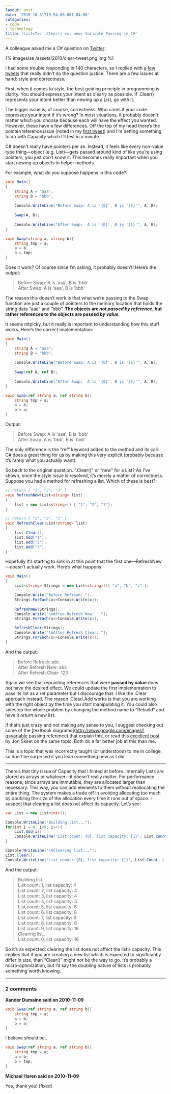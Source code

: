 ```yaml
---
layout: post
date: '2010-10-31T19:54:00.001-04:00'
categories:
- code
- technology
title: 'List<T>: .Clear() vs. new; Variable Passing in C#'
---
```


A colleague asked me a C# question on [Twitter](http://twitter.com/#!/XOver9000/status/29231958731):  

{% imagesize /assets/2010/clear-tweet.png:img %}

I had some trouble responding in 140 characters, so I replied with [a](http://twitter.com/#!/mharen/status/29232621954) [few](http://twitter.com/#!/mharen/status/29232755840) [tweets](http://twitter.com/#!/mharen/status/29232755840) that really didn’t do the question justice. There are a few issues at hand: style and correctness. 

First, when it comes to style, the best guiding principle in programming is clarity. You should express your intent as clearly as possible. If .Clear() represents your intent better than newing up a List, go with it.

The bigger issue is, of course, correctness. Who cares if your code expresses your intent if it’s wrong? In most situations, it probably doesn’t matter which you choose because each will have the effect you wanted. However, these have a few differences. Off the top of my head there’s the pointer/reference issue (noted in my [first tweet](http://twitter.com/#!/mharen/status/29232621954)) and I’m betting something to do with Capacity which I’ll test in a minute.

C# doesn’t really have pointers per se. Instead, it feels like every non-value type thing—object (e.g. List)—gets passed around kind of like you’re using pointers, you just don’t know it. This becomes really important when you start newing up objects in helper methods.

For example, what do you suppose happens in this code?:

```cs
void Main()
{
    string A = "aaa";
    string B = "bbb";
    
    Console.WriteLine("Before Swap: A is '{0}', B is '{1}'", A, B);
    
    Swap(A, B);
    
    Console.WriteLine("After Swap:  A is '{0}', B is '{1}'", A, B);
}

void Swap(string a, string b){
    string tmp = a;
    a = b;
    b = tmp;
}
```

Does it work? Of course since I’m asking, it probably doesn’t! Here’s the output:

> Before Swap: A is 'aaa', B is 'bbb'  
> After Swap: A is 'aaa', B is 'bbb'

The reason this doesn’t work is that what we’re passing to the Swap function are just a couple of pointers to the memory location that holds the string data “aaa” and “bbb”. **The objects are *not passed by reference*, but rather references to the objects are passed *by value***.

It seems nitpicky, but it really is important to understanding how this stuff works. Here’s the correct implementation:

```cs
void Main()
{
    string A = "aaa";
    string B = "bbb";
    
    Console.WriteLine("Before Swap: A is '{0}', B is '{1}'", A, B);
    
    Swap(ref A, ref B);
    
    Console.WriteLine("After Swap:  A is '{0}', B is '{1}'", A, B);
}

void Swap(ref string a, ref string b){
    string tmp = a;
    a = b;
    b = a;
}
```

Output:

> Before Swap: A is 'aaa', B is 'bbb'  
> After Swap: A is 'bbb', B is 'bbb'

The only difference is the “ref” keyword added to the method and its call. C# does a great thing for us by making this very explicit (probably because it’s rarely what you actually want).

So back to the original question. “.Clear()” or “new” for a List<T>? As I’ve shown, once the style issue is resolved, it’s merely a matter of correctness. Suppose you had a method for refreshing a list. Which of these is best?:
  
```cs
// return { "1", "2", "3" }
void RefreshNew(List<string> list)
{
    list = new List<string>() { "1", "2", "3"};
}

// return { "1", "2", "3" }
void RefreshClear(List<string> list)
{
    list.Clear();
    list.Add("1");
    list.Add("2");
    list.Add("3");
}
```

Hopefully it’s starting to sink in at this point that the first one—RefreshNew—doesn’t actually work. Here’s what happens:
  
```cs
void Main()
{
    List<string> Strings = new List<string>(){ "a", "b", "c" };

    Console.Write("Before Refresh: ");
    Strings.ForEach(x=>Console.Write(x));
    
    RefreshNew(Strings);
    Console.Write("\nAfter Refresh New:   ");
    Strings.ForEach(x=>Console.Write(x));

    RefreshClear(Strings);
    Console.Write("\nAfter Refresh Clear: ");
    Strings.ForEach(x=>Console.Write(x));
}
```

And the output:

> Before Refresh: abc  
> After Refresh New: abc  
> After Refresh Clear: 123

Again we see that repointing references that were **passed by value** does not have the desired effect. We could update the first implementation to pass its list as a ref parameter but I discourage that. I like the .Clear approach instead. The reason .Clear/.Add works is that you are working with the right object by the time you start manipulating it. You could also sidestep the whole problem by changing the method name to “Rebuild” and have it *return* a new list.

If that’s just crazy and not making any sense to you, I suggest checking out some of the [textbook diagrams](http://www.google.com/images?q=variable passing reference) that explain this, or read this [excellent post](http://www.yoda.arachsys.com/csharp/parameters.html) by Jon Skeet on the same topic. Both do a far better job at this than me.

This is a topic that was incorrectly taught (or understood) to me in college, so don’t be surprised if you learn something new as I did.

***

There’s that tiny issue of Capacity that I hinted at before. Internally Lists are stored as arrays or whatever—it doesn’t really matter. For performance reasons, since arrays are immutable, they are allocated larger than necessary. This way, you can add elements to them without reallocating the entire thing. The system makes a trade off in avoiding allocating too much by doubling the size of the allocation every time it runs out of space. I suspect that clearing a list does not affect its capacity. Let’s see:

```cs
var List = new List<int>();

Console.WriteLine("Building list...");
for(int i = 0; i<9; i++){
    List.Add(i);
    Console.WriteLine("List count: {0}, list capacity: {1}", List.Count, List.Capacity);
}

Console.WriteLine("\nClearing list...");
List.Clear();
Console.WriteLine("List count: {0}, list capacity: {1}", List.Count, List.Capacity);
```

And the output:

> Building list...  
> List count: 1, list capacity: 4  
> List count: 2, list capacity: 4  
> List count: 3, list capacity: 4  
> List count: 4, list capacity: 4  
> List count: 5, list capacity: 8  
> List count: 6, list capacity: 8  
> List count: 7, list capacity: 8  
> List count: 8, list capacity: 8  
> List count: 9, list capacity: 16  
> Clearing list...  
> List count: 0, list capacity: 16  

So it’s as expected: clearing the list does not affect the list’s capacity. This implies that if you are creating a new list which is expected to significantly differ in size, than “Clear()” might not be the way to go. It’s probably a micro-optimization, but I’d say the doubling nature of lists is probably something worth knowing.

---

### 2 comments

**Xander Dumaine said on 2010-11-09**

```cs
void Swap(ref string a, ref string b){
    string tmp = a;
    a = b;
    b = a;
}
```

I believe should be..

```cs
void Swap(ref string a, ref string b){
    string tmp = a;
    a = b;
    b = tmp;
}
```

**Michael Haren said on 2010-11-09**

Yes, thank you! (fixed)
